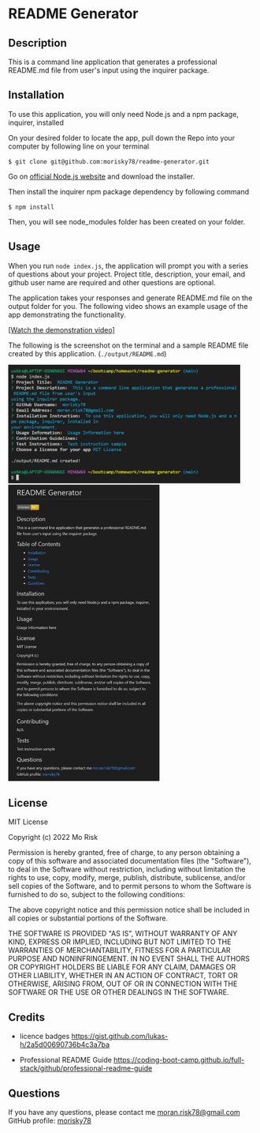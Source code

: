 # README Generator

## Description
This is a command line application that generates a professional README.md file from user's input using the inquirer package.

## Installation
To use this application, you will only need Node.js and a npm package, inquirer, installed 

On your desired folder to locate the app, pull down the Repo into your computer by following line on your terminal  

    $ git clone git@github.com:morisky78/readme-generator.git

Go on [official Node.js website](https://nodejs.org/) and download the installer. 

Then install the inquirer npm package dependency by following command

    $ npm install

Then, you will see node_modules folder has been created on your folder.

## Usage
When you run `node index.js`, the application will prompt you with a series of questions about your project. Project title, description, your email, and github user name are required and other questions are optional.

The application takes your responses and generate README.md file on the output folder for you.
The following video shows an example usage of the app demonstrating the functionality.

[[Watch the demonstration video]](https://watch.screencastify.com/v/Bk9iDhoUoPsBxZAI0lHS)

The following is the screenshot on the terminal and a sample README file created by this application. (`./output/README.md`)  

<img src="./assets/readmegen_ss.png" height="240" alt="Screenshot of command line">
<img src="./assets/readme_sample.png" height="600" alt="Sample of a README generated by this app">

## License
MIT License

Copyright (c) 2022 Mo Risk

Permission is hereby granted, free of charge, to any person obtaining a copy
of this software and associated documentation files (the "Software"), to deal
in the Software without restriction, including without limitation the rights
to use, copy, modify, merge, publish, distribute, sublicense, and/or sell
copies of the Software, and to permit persons to whom the Software is
furnished to do so, subject to the following conditions:

The above copyright notice and this permission notice shall be included in all
copies or substantial portions of the Software.

THE SOFTWARE IS PROVIDED "AS IS", WITHOUT WARRANTY OF ANY KIND, EXPRESS OR
IMPLIED, INCLUDING BUT NOT LIMITED TO THE WARRANTIES OF MERCHANTABILITY,
FITNESS FOR A PARTICULAR PURPOSE AND NONINFRINGEMENT. IN NO EVENT SHALL THE
AUTHORS OR COPYRIGHT HOLDERS BE LIABLE FOR ANY CLAIM, DAMAGES OR OTHER
LIABILITY, WHETHER IN AN ACTION OF CONTRACT, TORT OR OTHERWISE, ARISING FROM,
OUT OF OR IN CONNECTION WITH THE SOFTWARE OR THE USE OR OTHER DEALINGS IN THE
SOFTWARE.


## Credits

- licence badges
https://gist.github.com/lukas-h/2a5d00690736b4c3a7ba

- Professional README Guide
https://coding-boot-camp.github.io/full-stack/github/professional-readme-guide


## Questions
If you have any questions, please contact me moran.risk78@gmail.com  
GitHub profile: [morisky78](https://github.com/morisky78/) 